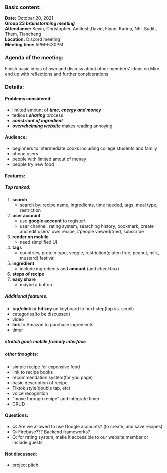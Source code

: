 ### Basic content:
**Date:** October 20, 2021\
**Group 23** ***brainstorming meeting***\
**Attendance:** Kevin, Christopher, Amitesh,David, Flynn, Karina, Nhi, Suditi, Them, Tiancheng\
**Location:** Discord meeting\
**Meeting time:** 5PM-6:30PM
### Agenda of the meeting:
Finish basic ideas of own and discuss about other members' ideas on Miro, end up with reflections and further considerations

### Details:
#### Problems considered:
- limited amount of ***time, energy and money*** 
- tedious ***sharing*** process
- ***constriant of ingredient*** 
- ***overwhelming website*** makes reading annoying

#### Audience:
- beginners to intermediate cooks including college students and family
- phone users
- people with limited amout of money
- people try new food

#### Features:
##### Top ranked:
1. **search**
	- search by: recipe name, ingredients, time needed, tags, meal type, restriction
2. **user account**
	- use **google account** to register\
	- user channel, rating system, searching history, bookmark, create and edit users' own recipe, #people viewed/tried, subscribe
3. **render on mobile**
	- need simplified UI
4. **tags**
	- countries, protein type, veggie, restriction(gluten free, peanut, milk, mustard),festival
5. **ingredient**
	- include ingredients and **amount** (and *checkbox*)
6. **steps of recipe**
7. **easy share**
	- maybe a button


##### Additional features:
- **tap/click** or **hit key** on keyboard to next step(tap vs. scroll)
- categories(to be discussed)
- video
- **link** to Amazon to purchase ingredients
- timer

##### stretch goal: mobile friendly interface

##### other thoughts:
- simple recipe for expensive food
- link to recipe books
- recommendation system(for you page)
- basic description of recipe
- Tiktok style(double tap, etc)
- voice recognition
- "move through recipe" and integrate timer
- CRUD

#### Questions:
- Q: Are we allowed to use Google accounts? (to create, and save recipes)
- Q: Firebase??? Backend frameworks?
- Q: for rating system, make it accessible to our website member or include guests

#### Not discussed:
- project pitch




